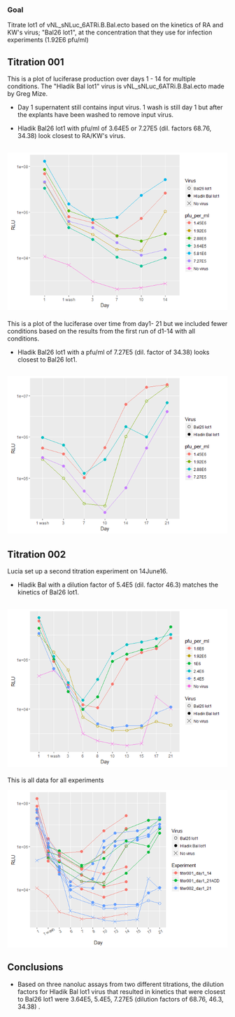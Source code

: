 ### Goal

Titrate lot1 of vNL\_sNLuc\_6ATRi.B.Bal.ecto based on the kinetics of RA and KW's virus; "Bal26 lot1", at the concentration that they use for infection experiments (1.92E6 pfu/ml)

Titration 001
-------------

This is a plot of luciferase production over days 1 - 14 for multiple conditions. The "Hladik Bal lot1" virus is vNL\_sNLuc\_6ATRi.B.Bal.ecto made by Greg Mize.

-   Day 1 supernatent still contains input virus. 1 wash is still day 1 but after the explants have been washed to remove input virus.

-   Hladik Bal26 lot1 with pfu/ml of 3.64E5 or 7.27E5 (dil. factors 68.76, 34.38) look closest to RA/KW's virus.

![](titration_analysis_files/figure-markdown_github/unnamed-chunk-1-1.png)
--------------------------------------------------------------------------

This is a plot of the luciferase over time from day1- 21 but we included fewer conditions based on the results from the first run of d1-14 with all conditions.

-   Hladik Bal26 lot1 with a pfu/ml of 7.27E5 (dil. factor of 34.38) looks closest to Bal26 lot1.

![](titration_analysis_files/figure-markdown_github/unnamed-chunk-2-1.png)
--------------------------------------------------------------------------

Titration 002
-------------

Lucia set up a second titration experiment on 14June16.

-   Hladik Bal with a dilution factor of 5.4E5 (dil. factor 46.3) matches the kinetics of Bal26 lot1.

![](titration_analysis_files/figure-markdown_github/unnamed-chunk-3-1.png)
--------------------------------------------------------------------------

This is all data for all experiments

![](titration_analysis_files/figure-markdown_github/unnamed-chunk-4-1.png)

Conclusions
-----------

-   Based on three nanoluc assays from two different titrations, the dilution factors for Hladik Bal lot1 virus that resulted in kinetics that were closest to Bal26 lot1 were 3.64E5, 5.4E5, 7.27E5 (dilution factors of 68.76, 46.3, 34.38) .
